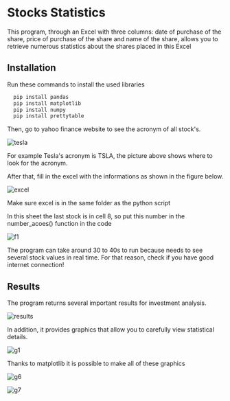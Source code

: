 
# Stocks Statistics

This program, through an Excel with three columns: date of purchase of the share, price of purchase of the share and name of the share, allows you to retrieve numerous statistics about the shares placed in this Excel
## Installation

Run these commands to install the used libraries

```bash
  pip install pandas
  pip install matplotlib
  pip install numpy
  pip install prettytable
```
Then, go to yahoo finance website to see the acronym of all stock's.

![tesla](https://user-images.githubusercontent.com/76222459/147171111-5d151803-15a3-4aef-9e1e-38329a61dfa1.png)

For example Tesla's acronym is TSLA, the picture above shows where to look for the acronym.

After that, fill in the excel with the informations as shown in the figure below.

![excel](https://user-images.githubusercontent.com/76222459/147171430-10a04b5b-2526-4e7b-b8a7-a26eee23e189.png)

Make sure excel is in the same folder as the python script

In this sheet the last stock is in cell 8, so put this number in the number_acoes() function in the code

![f1](https://user-images.githubusercontent.com/76222459/147171735-ac548e4a-8cf4-4cf9-9048-49f767134636.png)

The program can take around 30 to 40s to run because needs to see several stock values in real time.
For that reason, check if you have good internet connection!
## Results

The program returns several important results for investment analysis.

![results](https://user-images.githubusercontent.com/76222459/147172049-0efe8a6c-db81-4612-89cc-a70c241c86d1.png)

In addition, it provides graphics that allow you to carefully view statistical details.

![g1](https://user-images.githubusercontent.com/76222459/147172548-76f29c15-6233-4161-bf77-abe686ad46a9.png)

Thanks to matplotlib it is possible to make all of these graphics

![g6](https://user-images.githubusercontent.com/76222459/147173059-3193597e-2925-4b34-af75-1d68402b3c05.png)

![g7](https://user-images.githubusercontent.com/76222459/147173080-c3f3b475-0fed-4755-b526-07b536cf4047.png)



